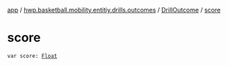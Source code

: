 [app](../../index.md) / [hwp.basketball.mobility.entitiy.drills.outcomes](../index.md) / [DrillOutcome](index.md) / [score](.)

# score

`var score: `[`Float`](https://kotlinlang.org/api/latest/jvm/stdlib/kotlin/-float/index.html)